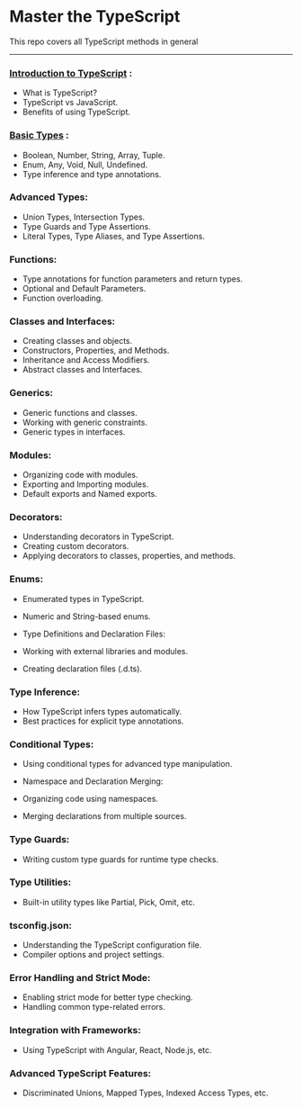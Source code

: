 # Master the TypeScript
This repo covers all TypeScript methods in general

---
### [Introduction to TypeScript](https://github.com/TheAbhiPatel/master_the_typescript/blob/main/introduction-to-typeScript.md) :

- What is TypeScript?
- TypeScript vs JavaScript.
- Benefits of using TypeScript.

### [Basic Types](https://github.com/TheAbhiPatel/master_the_typescript/blob/main/basic-types.md) :

- Boolean, Number, String, Array, Tuple.
- Enum, Any, Void, Null, Undefined.
- Type inference and type annotations.

### Advanced Types:

- Union Types, Intersection Types.
- Type Guards and Type Assertions.
- Literal Types, Type Aliases, and Type Assertions.

### Functions:

- Type annotations for function parameters and return types.
- Optional and Default Parameters.
- Function overloading.

### Classes and Interfaces:

- Creating classes and objects.
- Constructors, Properties, and Methods.
- Inheritance and Access Modifiers.
- Abstract classes and Interfaces.

### Generics:

- Generic functions and classes.
- Working with generic constraints.
- Generic types in interfaces.

### Modules:

- Organizing code with modules.
- Exporting and Importing modules.
- Default exports and Named exports.

### Decorators:

- Understanding decorators in TypeScript.
- Creating custom decorators.
- Applying decorators to classes, properties, and methods.

### Enums:

- Enumerated types in TypeScript.
- Numeric and String-based enums.
- Type Definitions and Declaration Files:

- Working with external libraries and modules.
- Creating declaration files (.d.ts).

### Type Inference:

- How TypeScript infers types automatically.
- Best practices for explicit type annotations.

### Conditional Types:

- Using conditional types for advanced type manipulation.
- Namespace and Declaration Merging:

- Organizing code using namespaces.
- Merging declarations from multiple sources.

### Type Guards:

- Writing custom type guards for runtime type checks.

### Type Utilities:

- Built-in utility types like Partial, Pick, Omit, etc.

### tsconfig.json:

- Understanding the TypeScript configuration file.
- Compiler options and project settings.

### Error Handling and Strict Mode:

- Enabling strict mode for better type checking.
- Handling common type-related errors.

### Integration with Frameworks:

- Using TypeScript with Angular, React, Node.js, etc.
 
### Advanced TypeScript Features:

- Discriminated Unions, Mapped Types, Indexed Access Types, etc.

